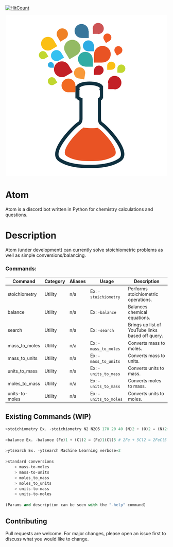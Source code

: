 [![HitCount](http://hits.dwyl.com/{sam-shridhar1950f}/{atom-py}.svg)](http://hits.dwyl.com/{sam-shridhar1950f}/{atom-py})
<p align="center">
  <img src="logo.png"/>
</p>

# Atom

Atom is a discord bot written in Python for chemistry calculations and questions.


# Description
Atom (under development) can currently solve stoichiometric problems as well as simple conversions/balancing.



### Commands: 
| Command  | Category | Aliases          | Usage                                                         | Description                                        |
|----------|----------|------------------|---------------------------------------------------------------|----------------------------------------------------|
  stoichiometry   | Utility  | n/a              | Ex: `-stoichiometry`                                                    | Performs stoichiometric operations.  |
| balance     | Utility  | n/a              | Ex: `-balance`                                                    | Balances chemical equations.                           |
| search  | Utility  | n/a              | Ex: `-search`                                                 | Brings up list of YouTube links based off query. |
| mass_to_moles | Utility  | n/a              | Ex: `-mass_to_moles`                                                | Converts mass to moles.      |
| mass_to_units  | Utility  | n/a              | Ex: `-mass_to_units`                                                  | Converts mass to units.   |
| units_to_mass | Utility  | n/a | Ex: `-units_to_mass`                                                | Converts units to mass.                 |
| moles_to_mass     |     Utility     |       n/a        |                          Ex: `-units_to_mass`                                       |            Converts moles to mass.                                        |
| units-to-moles      |     Utility     |       n/a          |                           Ex: `-units_to_moles`                                     |   Converts units to moles.



## Existing Commands (WIP)

```python
>stoichiometry Ex. -stoichiometry N2 N2O5 170 20 40 (N)2 + (O)2 = (N)2(O)5 # 340.0 grams of N2O5

>balance Ex. -balance (Fe)1 + (Cl)2 = (Fe)1(Cl)5 # 2Fe + 5Cl2 = 2FeCl5

>ytsearch Ex. -ytsearch Machine Learning verbose=2

>standard conversions 
    > mass-to-moles
    > mass-to-units
    > moles_to_mass
    > moles_to_units
    > units-to-mass
    > units-to-moles

(Params and description can be seen with the "-help" command)
```

## Contributing
Pull requests are welcome. For major changes, please open an issue first to discuss what you would like to change.
